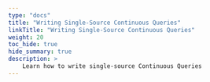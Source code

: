 ```yaml
---
type: "docs"
title: "Writing Single-Source Continuous Queries"
linkTitle: "Writing Single-Source Continuous Queries"
weight: 20
toc_hide: true
hide_summary: true
description: >
    Learn how to write single-source Continuous Queries
---
```

